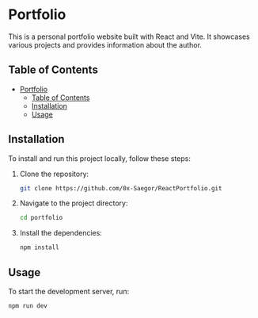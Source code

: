 # Portfolio

This is a personal portfolio website built with React and Vite. It showcases various projects and provides information about the author.

## Table of Contents

- [Portfolio](#portfolio)
  - [Table of Contents](#table-of-contents)
  - [Installation](#installation)
  - [Usage](#usage)

## Installation

To install and run this project locally, follow these steps:

1. Clone the repository:
    ```sh
    git clone https://github.com/0x-Saegor/ReactPortfolio.git
    ```
2. Navigate to the project directory:
    ```sh
    cd portfolio
    ```
3. Install the dependencies:
    ```sh
    npm install
    ```

## Usage

To start the development server, run:
```sh
npm run dev
